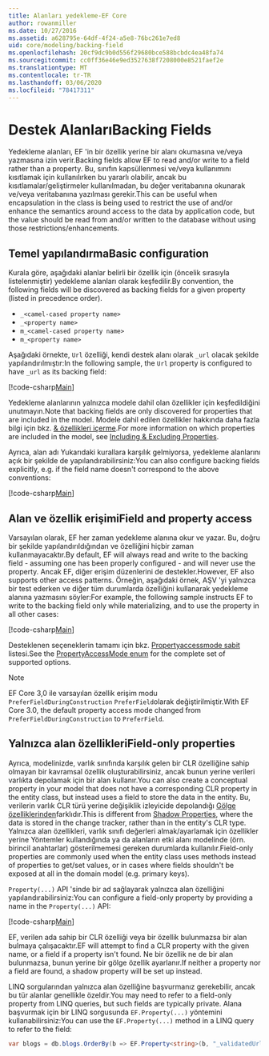 ```yaml
---
title: Alanları yedekleme-EF Core
author: rowanmiller
ms.date: 10/27/2016
ms.assetid: a628795e-64df-4f24-a5e8-76bc261e7ed8
uid: core/modeling/backing-field
ms.openlocfilehash: 20cf9dc9b0d556f29680bce588bcbdc4ea48fa74
ms.sourcegitcommit: cc0ff36e46e9ed3527638f7208000e8521faef2e
ms.translationtype: MT
ms.contentlocale: tr-TR
ms.lasthandoff: 03/06/2020
ms.locfileid: "78417311"
---
```

# <a name="backing-fields"></a><span data-ttu-id="45807-102">Destek Alanları</span><span class="sxs-lookup"><span data-stu-id="45807-102">Backing Fields</span></span>

<span data-ttu-id="45807-103">Yedekleme alanları, EF 'in bir özellik yerine bir alanı okumasına ve/veya yazmasına izin verir.</span><span class="sxs-lookup"><span data-stu-id="45807-103">Backing fields allow EF to read and/or write to a field rather than a property.</span></span> <span data-ttu-id="45807-104">Bu, sınıfın kapsüllenmesi ve/veya kullanımını kısıtlamak için kullanılırken bu yararlı olabilir, ancak bu kısıtlamalar/geliştirmeler kullanılmadan, bu değer veritabanına okunarak ve/veya veritabanına yazılması gerekir.</span><span class="sxs-lookup"><span data-stu-id="45807-104">This can be useful when encapsulation in the class is being used to restrict the use of and/or enhance the semantics around access to the data by application code, but the value should be read from and/or written to the database without using those restrictions/enhancements.</span></span>

## <a name="basic-configuration"></a><span data-ttu-id="45807-105">Temel yapılandırma</span><span class="sxs-lookup"><span data-stu-id="45807-105">Basic configuration</span></span>

<span data-ttu-id="45807-106">Kurala göre, aşağıdaki alanlar belirli bir özellik için (öncelik sırasıyla listelenmiştir) yedekleme alanları olarak keşfedilir.</span><span class="sxs-lookup"><span data-stu-id="45807-106">By convention, the following fields will be discovered as backing fields for a given property (listed in precedence order).</span></span> 

* `_<camel-cased property name>`
* `_<property name>`
* `m_<camel-cased property name>`
* `m_<property name>`

<span data-ttu-id="45807-107">Aşağıdaki örnekte, `Url` özelliği, kendi destek alanı olarak `_url` olacak şekilde yapılandırılmıştır:</span><span class="sxs-lookup"><span data-stu-id="45807-107">In the following sample, the `Url` property is configured to have `_url` as its backing field:</span></span>

[!code-csharp[Main](../../../samples/core/Modeling/Conventions/BackingField.cs#Sample)]

<span data-ttu-id="45807-108">Yedekleme alanlarının yalnızca modele dahil olan özellikler için keşfedildiğini unutmayın.</span><span class="sxs-lookup"><span data-stu-id="45807-108">Note that backing fields are only discovered for properties that are included in the model.</span></span> <span data-ttu-id="45807-109">Modele dahil edilen özellikler hakkında daha fazla bilgi için bkz. [& özellikleri içerme](included-properties.md).</span><span class="sxs-lookup"><span data-stu-id="45807-109">For more information on which properties are included in the model, see [Including & Excluding Properties](included-properties.md).</span></span>

<span data-ttu-id="45807-110">Ayrıca, alan adı Yukarıdaki kurallara karşılık gelmiyorsa, yedekleme alanlarını açık bir şekilde de yapılandırabilirsiniz:</span><span class="sxs-lookup"><span data-stu-id="45807-110">You can also configure backing fields explicitly, e.g. if the field name doesn't correspond to the above conventions:</span></span>

[!code-csharp[Main](../../../samples/core/Modeling/FluentAPI/BackingField.cs?name=BackingField&highlight=5)]

## <a name="field-and-property-access"></a><span data-ttu-id="45807-111">Alan ve özellik erişimi</span><span class="sxs-lookup"><span data-stu-id="45807-111">Field and property access</span></span>

<span data-ttu-id="45807-112">Varsayılan olarak, EF her zaman yedekleme alanına okur ve yazar. Bu, doğru bir şekilde yapılandırıldığından ve özelliğini hiçbir zaman kullanmayacaktır.</span><span class="sxs-lookup"><span data-stu-id="45807-112">By default, EF will always read and write to the backing field - assuming one has been properly configured - and will never use the property.</span></span> <span data-ttu-id="45807-113">Ancak EF, diğer erişim düzenlerini de destekler.</span><span class="sxs-lookup"><span data-stu-id="45807-113">However, EF also supports other access patterns.</span></span> <span data-ttu-id="45807-114">Örneğin, aşağıdaki örnek, AŞV 'yi yalnızca bir test ederken ve diğer tüm durumlarda özelliğini kullanarak yedekleme alanına yazmasını söyler:</span><span class="sxs-lookup"><span data-stu-id="45807-114">For example, the following sample instructs EF to write to the backing field only while materializing, and to use the property in all other cases:</span></span>

[!code-csharp[Main](../../../samples/core/Modeling/FluentAPI/BackingFieldAccessMode.cs?name=BackingFieldAccessMode&highlight=6)]

<span data-ttu-id="45807-115">Desteklenen seçeneklerin tamamı için bkz. [Propertyaccessmode sabit](https://docs.microsoft.com/dotnet/api/microsoft.entityframeworkcore.propertyaccessmode) listesi.</span><span class="sxs-lookup"><span data-stu-id="45807-115">See the [PropertyAccessMode enum](https://docs.microsoft.com/dotnet/api/microsoft.entityframeworkcore.propertyaccessmode) for the complete set of supported options.</span></span>

> [!NOTE]
> <span data-ttu-id="45807-116">EF Core 3,0 ile varsayılan özellik erişim modu `PreferFieldDuringConstruction` `PreferField`olarak değiştirilmiştir.</span><span class="sxs-lookup"><span data-stu-id="45807-116">With EF Core 3.0, the default property access mode changed from `PreferFieldDuringConstruction` to `PreferField`.</span></span>

## <a name="field-only-properties"></a><span data-ttu-id="45807-117">Yalnızca alan özellikleri</span><span class="sxs-lookup"><span data-stu-id="45807-117">Field-only properties</span></span>

<span data-ttu-id="45807-118">Ayrıca, modelinizde, varlık sınıfında karşılık gelen bir CLR özelliğine sahip olmayan bir kavramsal özellik oluşturabilirsiniz, ancak bunun yerine verileri varlıkta depolamak için bir alan kullanır.</span><span class="sxs-lookup"><span data-stu-id="45807-118">You can also create a conceptual property in your model that does not have a corresponding CLR property in the entity class, but instead uses a field to store the data in the entity.</span></span> <span data-ttu-id="45807-119">Bu, verilerin varlık CLR türü yerine değişiklik izleyicide depolandığı [Gölge özelliklerinden](shadow-properties.md)farklıdır.</span><span class="sxs-lookup"><span data-stu-id="45807-119">This is different from [Shadow Properties](shadow-properties.md), where the data is stored in the change tracker, rather than in the entity's CLR type.</span></span> <span data-ttu-id="45807-120">Yalnızca alan özellikleri, varlık sınıfı değerleri almak/ayarlamak için özellikler yerine Yöntemler kullandığında ya da alanların etki alanı modelinde (örn. birincil anahtarlar) gösterilmemesi gereken durumlarda kullanılır.</span><span class="sxs-lookup"><span data-stu-id="45807-120">Field-only properties are commonly used when the entity class uses methods instead of properties to get/set values, or in cases where fields shouldn't be exposed at all in the domain model (e.g. primary keys).</span></span>

<span data-ttu-id="45807-121">`Property(...)` API 'sinde bir ad sağlayarak yalnızca alan özelliğini yapılandırabilirsiniz:</span><span class="sxs-lookup"><span data-stu-id="45807-121">You can configure a field-only property by providing a name in the `Property(...)` API:</span></span>

[!code-csharp[Main](../../../samples/core/Modeling/FluentAPI/BackingFieldNoProperty.cs#Sample)]

<span data-ttu-id="45807-122">EF, verilen ada sahip bir CLR özelliği veya bir özellik bulunmazsa bir alan bulmaya çalışacaktır.</span><span class="sxs-lookup"><span data-stu-id="45807-122">EF will attempt to find a CLR property with the given name, or a field if a property isn't found.</span></span> <span data-ttu-id="45807-123">Ne bir özellik ne de bir alan bulunmazsa, bunun yerine bir gölge özellik ayarlanır.</span><span class="sxs-lookup"><span data-stu-id="45807-123">If neither a property nor a field are found, a shadow property will be set up instead.</span></span>

<span data-ttu-id="45807-124">LINQ sorgularından yalnızca alan özelliğine başvurmanız gerekebilir, ancak bu tür alanlar genellikle özeldir.</span><span class="sxs-lookup"><span data-stu-id="45807-124">You may need to refer to a field-only property from LINQ queries, but such fields are typically private.</span></span> <span data-ttu-id="45807-125">Alana başvurmak için bir LINQ sorgusunda `EF.Property(...)` yöntemini kullanabilirsiniz:</span><span class="sxs-lookup"><span data-stu-id="45807-125">You can use the `EF.Property(...)` method in a LINQ query to refer to the field:</span></span>

``` csharp
var blogs = db.blogs.OrderBy(b => EF.Property<string>(b, "_validatedUrl"));
```
